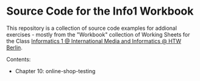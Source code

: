 # Source Code for the Info1 Workbook

This repository is a collection of source code examples for addional exercises -
mostly from the "Workbook" collection of Working Sheets for the Class
[Informatics 1 @ International Media and Informatics @ HTW Berlin](https://home.htw-berlin.de/~kleinen/classes/ss2021/info1/).

Contents: 
* Chapter 10: online-shop-testing
